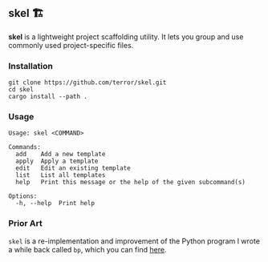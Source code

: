 ## skel 🏗️

**skel** is a lightweight project scaffolding utility. It lets you group and use
commonly used project-specific files.

### Installation

```
git clone https://github.com/terror/skel.git
cd skel
cargo install --path .
```

### Usage

```present cargo run -- --help
Usage: skel <COMMAND>

Commands:
  add    Add a new template
  apply  Apply a template
  edit   Edit an existing template
  list   List all templates
  help   Print this message or the help of the given subcommand(s)

Options:
  -h, --help  Print help
```

### Prior Art

`skel` is a re-implementation and improvement of the Python program I wrote a while
back called `bp`, which you can find [here](https://github.com/terror/bp).
